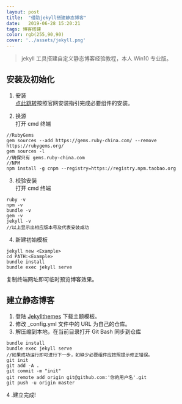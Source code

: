 ```yaml
---
layout: post
title:  "借助jekyll搭建静态博客"
date:   2019-06-28 15:20:21
tags: 博客搭建
color: rgb(255,90,90)
cover: '../assets/jekyll.png'
---
```


> jekyll 工具搭建自定义静态博客经验教程，本人 Win10 专业版。

## 安装及初始化
1. 安装  
[点此跳转](https://jekyllrb.com/docs/installation/)按照官网安装指引完成必要组件的安装。

2. 换源  
打开 cmd 终端  
```
//RubyGems
gem sources --add https://gems.ruby-china.com/ --remove https://rubygems.org/  
gem sources -l
//确保只有 gems.ruby-china.com
//NPM
npm install -g cnpm --registry=https://registry.npm.taobao.org
```

3. 校验安装  
打开 cmd 终端  
```
ruby -v
npm -v
bundle -v
gem -v
jekyll -v
//以上显示出相应版本号及代表安装成功
```

4. 新建初始模板  
```
jekyll new <Example>
cd PATH:<Example>
bundle install
bundle exec jekyll serve
```
复制终端网址即可临时预览博客效果。

## 建立静态博客
1. 登陆 [Jekyllthemes](http://jekyllthemes.org/) 下载主题模板。
2. 修改 _config.yml 文件中的 URL 为自己的仓库。
3. 解压缩到本地，在当前目录打开 Git Bash 同步到仓库
```
bundle install
bundle exec jekyll serve
//如果成功运行即可进行下一步，如缺少必要组件应按照提示修正错误。
git init
git add -A .
git commit -m "init"
git remote add origin git@github.com:'你的用户名'.git
git push -u origin master
```
4 .建立完成!
